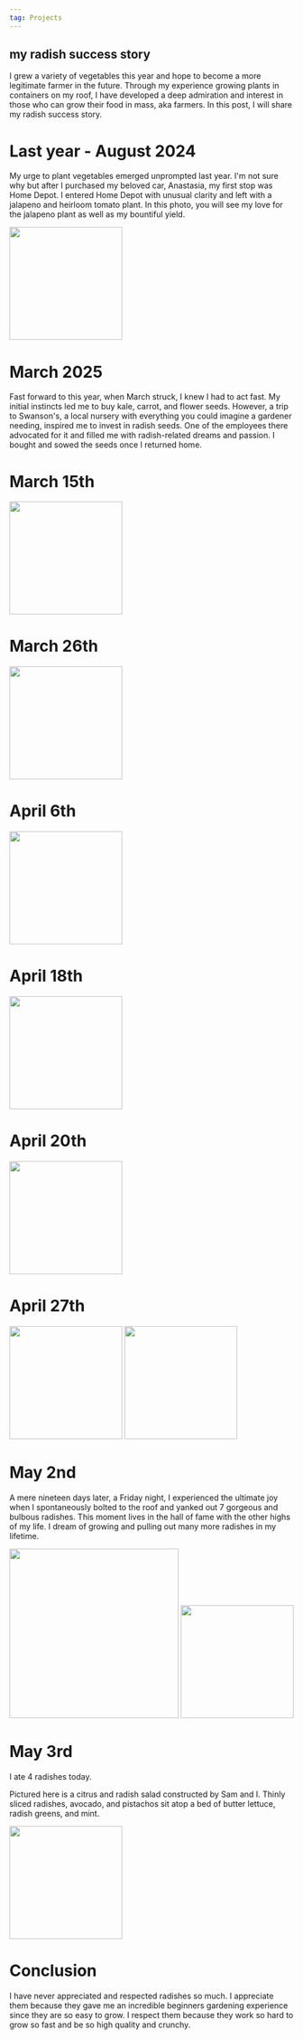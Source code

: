 ```yaml
---
tag: Projects
---
```


## my radish success story

I grew a variety of vegetables this year and hope to become a more legitimate farmer in the future. Through my experience growing plants in containers on my roof, I have developed a deep admiration and interest in those who can grow their food in mass, aka farmers. In this post, I will share my radish success story. 

# Last year - August 2024

My urge to plant vegetables emerged unprompted last year. I'm not sure why but after I purchased my beloved car, Anastasia, my first stop was Home Depot. I entered Home Depot with unusual clarity and left with a jalapeno and heirloom tomato plant. In this photo, you will see my love for the jalapeno plant as well as my bountiful yield. 

<img src="/pictures/jalapenos.jpg" style="width:200px"/>

# March 2025

Fast forward to this year, when March struck, I knew I had to act fast. My initial instincts led me to buy kale, carrot, and flower seeds. However, a trip to Swanson's, a local nursery with everything you could imagine a gardener needing, inspired me to invest in radish seeds. One of the employees there advocated for it and filled me with radish-related dreams and passion. I bought and sowed the seeds once I returned home. 

# March 15th

<img src="/pictures/radish/march15.jpg" style="width:200px"/>

# March 26th

<img src="/pictures/radish/march26.jpg" style="width:200px"/>

# April 6th

<img src="/pictures/radish/apr6.jpg" style="width:200px"/>

# April 18th

<img src="/pictures/radish/apr18.jpg" style="width:200px"/>

# April 20th

<img src="/pictures/radish/apr20.jpg" style="width:200px"/>

# April 27th

<img src="/pictures/radish/apr27.jpg" style="width:200px"/>
<img src="/pictures/radish/apr272.jpg" style="width:200px"/>


# May 2nd

A mere nineteen days later, a Friday night, I experienced the ultimate joy when I spontaneously bolted to the roof and yanked out 7 gorgeous and bulbous radishes. This moment lives in the hall of fame with the other highs of my life. I dream of growing and pulling out many more radishes in my lifetime.

<img src="/pictures/radish/may2.jpg" style="width:300px"/>
<img src="/pictures/radish/may2.2.jpg" style="width:200px"/>

# May 3rd

I ate 4 radishes today.

Pictured here is a citrus and radish salad constructed by Sam and I. Thinly sliced radishes, avocado, and pistachos sit atop a bed of butter lettuce, radish greens, and mint. 

<img src="/pictures/radish/may3.jpg" style="width:200px"/>

# Conclusion

I have never appreciated and respected radishes so much. I appreciate them because they gave me an incredible beginners gardening experience since they are so easy to grow. I respect them because they work so hard to grow so fast and be so high quality and crunchy. 


